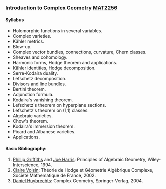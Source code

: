 ### Introduction to Complex Geometry [MAT2256](http://www.mat.puc-rio.br/en/syllabi#item-46)

#### Syllabus
- Holomorphic functions in several variables. 
- Complex varieties. 
- Kähler metrics. 
- Blow-up. 
- Complex vector bundles, connections, curvature, Chern classes. 
- Sheaves and cohomology. 
- Harmonic forms, Hodge theorem and applications. 
- Kähler identities, Hodge decomposition. 
- Serre-Kodaira duality. 
- Lefschetz decomposition. 
- Divisors and line bundles. 
- Bertini theorem. 
- Adjunction formula. 
- Kodaira's vanishing theorem. 
- Lefschetz's theorem on hyperplane sections. 
- Lefschetz's theorem on (1,1) classes. 
- Algebraic varieties. 
- Chow's theorem. 
- Kodaira's immersion theorem. 
- Picard and Albanese varieties. 
- Applications.
 
#### Basic Bibliography:

1. [Phillip Griffiths](https://en.wikipedia.org/wiki/Phillip_Griffiths) 
   and [Joe Harris](https://en.wikipedia.org/wiki/Joe_Harris_(mathematician)): 
Principles of Algebraic Geometry, Wiley-Interscience, 1994.
2. [Claire Voisin](https://en.wikipedia.org/wiki/Claire_Voisin):  Théorie de Hodge et Géometrie Algébrique Complexe, Societe Mathematique de France, 2002.
3. [Daniel Huybrechts](https://en.wikipedia.org/wiki/Daniel_Huybrechts): Complex Geometry, Springer-Verlag, 2004.




